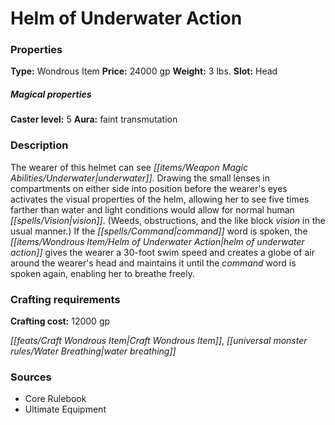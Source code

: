 ﻿---
Title: "Helm of Underwater Action"
Type: "Wondrous Item"
Price: "24000 gp"
Weight: "3 lbs."
Slot: "Head"
Caster level: "5"
Aura: "faint transmutation"
Description: |
  "The wearer of this helmet can see underwater. Drawing the small lenses in compartments on either side into position before the wearer's eyes activates the visual properties of the helm, allowing her to see five times farther than water and light conditions would allow for normal human vision. (Weeds, obstructions, and the like block vision in the usual manner.) If the command word is spoken, the helm of underwater action gives the wearer a 30-foot swim speed and creates a globe of air around the wearer's head and maintains it until the command word is spoken again, enabling her to breathe freely."
Crafting cost: "12000 gp"
Sources: "['Core Rulebook', 'Ultimate Equipment']"
---

# Helm of Underwater Action

### Properties

**Type:** Wondrous Item **Price:** 24000 gp **Weight:** 3 lbs. **Slot:** Head

##### Magical properties

**Caster level:** 5 **Aura:** faint transmutation

### Description

The wearer of this helmet can see _[[items/Weapon Magic Abilities/Underwater|underwater]]_. Drawing the small lenses in compartments on either side into position before the wearer's eyes activates the visual properties of the helm, allowing her to see five times farther than water and light conditions would allow for normal human _[[spells/Vision|vision]]_. (Weeds, obstructions, and the like block _vision_ in the usual manner.) If the _[[spells/Command|command]]_ word is spoken, the _[[items/Wondrous Item/Helm of _Underwater_ Action|helm of _underwater_ action]]_ gives the wearer a 30-foot swim speed and creates a globe of air around the wearer's head and maintains it until the _command_ word is spoken again, enabling her to breathe freely.

### Crafting requirements

**Crafting cost:** 12000 gp

_[[feats/Craft Wondrous Item|Craft Wondrous Item]]_, _[[universal monster rules/Water Breathing|water breathing]]_

### Sources

* Core Rulebook
* Ultimate Equipment